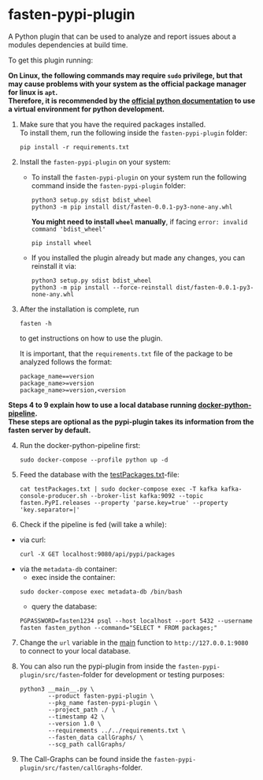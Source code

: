 # fasten-pypi-plugin

A Python plugin that can be used to analyze and report issues about a modules dependencies at build time.

To get this plugin running:

**On Linux, the following commands may require `sudo` privilege, but that may cause problems with your system as the official package manager for linux is `apt`.  
Therefore, it is recommended by the [official python documentation](https://docs.python.org/3/tutorial/venv.html) to use a virtual environment for python development.**

1. Make sure that you have the required packages installed.  
   To install them, run the following inside the `fasten-pypi-plugin` folder:
    ```
    pip install -r requirements.txt
    ```

2. Install the `fasten-pypi-plugin` on your system:
    - To install the `fasten-pypi-plugin` on your system run the following command inside the `fasten-pypi-plugin` folder:
        ```
        python3 setup.py sdist bdist_wheel
        python3 -m pip install dist/fasten-0.0.1-py3-none-any.whl
        ```
       **You might need to install `wheel` manually**, if facing `error: invalid command 'bdist_wheel'`
        ```
        pip install wheel
        ```
   - If you installed the plugin already but made any changes, you can reinstall it via:
       ```
       python3 setup.py sdist bdist_wheel
       python3 -m pip install --force-reinstall dist/fasten-0.0.1-py3-none-any.whl
       ```

3. After the installation is complete, run
    ```
    fasten -h
    ```
   to get instructions on how to use the plugin.

   It is important, that the `requirements.txt` file of the package to be analyzed follows the format:
   ```
   package_name==version
   package_name>=version
   package_name>=version,<version
   ```

**Steps 4 to 9 explain how to use a local database running [docker-python-pipeline](https://github.com/fasten-project/fasten-docker-deployment).  
These steps are optional as the pypi-plugin takes its information from the fasten server by default.**

4. Run the docker-python-pipeline first:
    ```
    sudo docker-compose --profile python up -d
    ```

5. Feed the database with the [testPackages.txt](https://github.com/fasten-project/fasten-pypi-plugin/blob/main/testPackages.txt)-file:
    ```
    cat testPackages.txt | sudo docker-compose exec -T kafka kafka-console-producer.sh --broker-list kafka:9092 --topic fasten.PyPI.releases --property 'parse.key=true' --property 'key.separator=|'
    ```

6. Check if the pipeline is fed (will take a while):
 * via curl:
    ```
    curl -X GET localhost:9080/api/pypi/packages
    ```
 * via the `metadata-db` container:
	* exec inside the container:
    ```
    sudo docker-compose exec metadata-db /bin/bash
    ```
	* query the database:
    ```
    PGPASSWORD=fasten1234 psql --host localhost --port 5432 --username fasten fasten_python --command="SELECT * FROM packages;"
    ```

7. Change the `url` variable in the [main](https://github.com/fasten-project/fasten-pypi-plugin/blob/8dbddc63e8cc8e5823ee92dd62196f29b626e99f/src/fasten/__main__.py#L26) function to `http://127.0.0.1:9080` to connect to your local database.

8. You can also run the pypi-plugin from inside the `fasten-pypi-plugin/src/fasten`-folder for development or testing purposes:
    ```
    python3 __main__.py \
            --product fasten-pypi-plugin \
            --pkg_name fasten-pypi-plugin \
            --project_path ./ \
            --timestamp 42 \
            --version 1.0 \
            --requirements ../../requirements.txt \
            --fasten_data callGraphs/ \
            --scg_path callGraphs/
    ```

1. The Call-Graphs can be found inside the `fasten-pypi-plugin/src/fasten/callGraphs`-folder.
